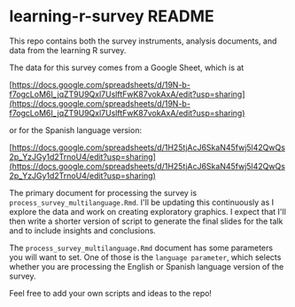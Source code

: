 # learning-r-survey README
This repo contains both the survey instruments, analysis documents, and data from the learning R survey.

The data for this survey comes from a Google Sheet, which is at

[https://docs.google.com/spreadsheets/d/19N-b-f7ogcLoM6I_jqZT9U9Qxl7UslftFwK87vokAxA/edit?usp=sharing](https://docs.google.com/spreadsheets/d/19N-b-f7ogcLoM6I_jqZT9U9Qxl7UslftFwK87vokAxA/edit?usp=sharing)

or for the Spanish language version:

[https://docs.google.com/spreadsheets/d/1H25tjAcJ6SkaN45fwj5l42QwQs2p_YzJGy1d2TrnoU4/edit?usp=sharing](https://docs.google.com/spreadsheets/d/1H25tjAcJ6SkaN45fwj5l42QwQs2p_YzJGy1d2TrnoU4/edit?usp=sharing)


The primary document for processing the survey is `process_survey_multilanguage.Rmd`. I'll be updating this continuously as I explore the data and work on creating exploratory graphics. I expect that I'll then write a shorter version of script to generate the final slides for the talk and to include insights and conclusions.

The `process_survey_multilanguage.Rmd` document has some parameters you will want to set. One of those is the `language parameter`, which selects whether you are processing the English or Spanish language version of the survey.

Feel free to add your own scripts and ideas to the repo!




